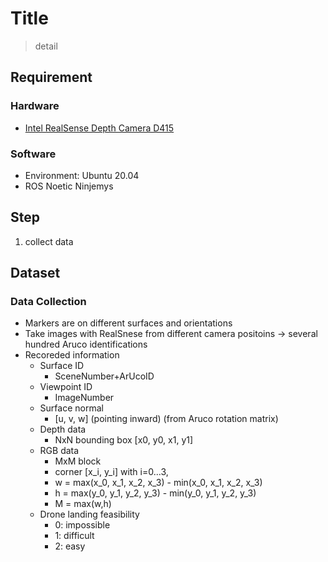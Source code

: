 # Title
> detail

## Requirement
### Hardware
- [Intel RealSense Depth Camera D415](https://dev.intelrealsense.com/docs/docs-get-started)
### Software
- Environment: Ubuntu 20.04
- ROS Noetic Ninjemys

## Step
1. collect data

## Dataset
### Data Collection
- Markers are on different surfaces and orientations
- Take images with RealSnese from different camera positoins
-> several hundred Aruco identifications
- Recoreded information
  -  Surface ID 
     -  SceneNumber+ArUcoID
  -  Viewpoint ID
     -  ImageNumber
  -  Surface normal
     -  [u, v, w] (pointing inward) (from Aruco rotation matrix)
  -  Depth data
     - NxN bounding box [x0, y0, x1, y1]
  -  RGB data
     - MxM block
     - corner [x_i, y_i] with i=0...3,
     - w = max(x_0, x_1, x_2, x_3) - min(x_0, x_1, x_2, x_3)
     - h = max(y_0, y_1, y_2, y_3) - min(y_0, y_1, y_2, y_3)
     - M = max(w,h)
  -  Drone landing feasibility
     - 0: impossible
     - 1: difficult
     - 2: easy
